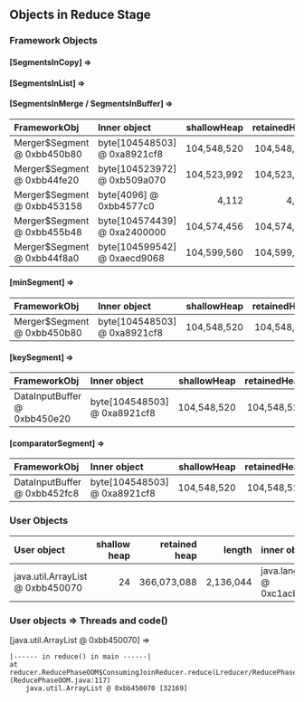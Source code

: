 ## Objects in Reduce Stage

### Framework Objects

#### [SegmentsInCopy] => 


#### [SegmentsInList] => 


#### [SegmentsInMerge / SegmentsInBuffer] => 

| FrameworkObj 	| Inner object 	| shallowHeap 	| retainedHeap 	| TaskId 	|
| :----------- | :----------- | -----------: | -----------: | -----------: |
| Merger$Segment @ 0xbb450b80	| byte[104548503] @ 0xa8921cf8	| 104,548,520	| 104,548,520	|5	|
| Merger$Segment @ 0xbb44fe20	| byte[104523972] @ 0xb509a070	| 104,523,992	| 104,523,992	|11	|
| Merger$Segment @ 0xbb453158	| byte[4096] @ 0xbb4577c0	| 4,112	| 4,112	|-1	|
| Merger$Segment @ 0xbb455b48	| byte[104574439] @ 0xa2400000	| 104,574,456	| 104,574,456	|8	|
| Merger$Segment @ 0xbb44f8a0	| byte[104599542] @ 0xaecd9068	| 104,599,560	| 104,599,560	|0	|


#### [minSegment] => 

| FrameworkObj 	| Inner object 	| shallowHeap 	| retainedHeap 	| TaskId 	|
| :----------- | :----------- | -----------: | -----------: |-----------: |
| Merger$Segment @ 0xbb450b80	| byte[104548503] @ 0xa8921cf8	| 104,548,520	| 104,548,520	|5	|


#### [keySegment] => 

| FrameworkObj 	| Inner object 	| shallowHeap 	| retainedHeap 	|
| :----------- | :----------- | -----------: | -----------: |
| DataInputBuffer @ 0xbb450e20	| byte[104548503] @ 0xa8921cf8	| 104,548,520	| 104,548,520	|

#### [comparatorSegment] => 

| FrameworkObj 	| Inner object 	| shallowHeap 	| retainedHeap 	|
| :----------- | :----------- | -----------: | -----------: |
| DataInputBuffer @ 0xbb452fc8	| byte[104548503] @ 0xa8921cf8	| 104,548,520	| 104,548,520	|


### User Objects

| User object | shallow heap | retained heap | length | inner object | inner size | threads | code() |
|:------------| ------------:| -------------:| ------:|:------------ | ----------:| :------ | :------|
| java.util.ArrayList @ 0xbb450070 | 24 | 366,073,088 | 2,136,044 | java.lang.String @ 0xc1acb148 | 256 | main | reduce |

### User objects => Threads and code() 

[java.util.ArrayList @ 0xbb450070] =>

	|------ in reduce() in main ------|
	at reducer.ReducePhaseOOM$ConsumingJoinReducer.reduce(Lreducer/ReducePhaseOOM$TextPair;Ljava/util/Iterator;Lorg/apache/hadoop/mapred/OutputCollector;Lorg/apache/hadoop/mapred/Reporter;)V (ReducePhaseOOM.java:117)
		java.util.ArrayList @ 0xbb450070 [32169]


